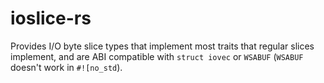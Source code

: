# ioslice-rs

Provides I/O byte slice types that implement most traits that regular slices
implement, and are ABI compatible with `struct iovec` or `WSABUF` (`WSABUF`
doesn't work in `#![no_std`).
